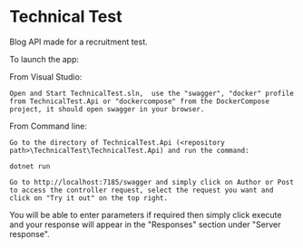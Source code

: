 # Technical Test
Blog API made for a recruitment test.

To launch the app:

From Visual Studio:

    Open and Start TechnicalTest.sln,  use the "swagger", "docker" profile from TechnicalTest.Api or "dockercompose" from the DockerCompose project, it should open swagger in your browser.
    
From Command line:

    Go to the directory of TechnicalTest.Api (<repository path>\TechnicalTest\TechnicalTest.Api) and run the command:
    
    dotnet run

    Go to http://localhost:7185/swagger and simply click on Author or Post to access the controller request, select the request you want and click on "Try it out" on the top right.

You will be able to enter parameters if required then simply click execute and your response will appear in the "Responses" section under "Server response".
